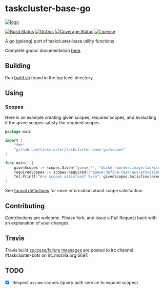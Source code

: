 # taskcluster-base-go

[![logo](https://media.taskcluster.net/logo/logo-96x120.png)](https://media.taskcluster.net/logo/logo-96x120.png)

[![Build Status](https://travis-ci.org/taskcluster/taskcluster-base-go.svg?branch=master)](http://travis-ci.org/taskcluster/taskcluster-base-go)
[![GoDoc](https://godoc.org/github.com/taskcluster/taskcluster-base-go?status.svg)](https://godoc.org/github.com/taskcluster/taskcluster-base-go)
[![Coverage Status](https://coveralls.io/repos/taskcluster/taskcluster-base-go/badge.svg?branch=master&service=github)](https://coveralls.io/github/taskcluster/taskcluster-base-go?branch=master)
[![License](https://img.shields.io/badge/license-MPL%202.0-orange.svg)](http://mozilla.org/MPL/2.0)

A go (golang) port of taskcluster-base utility functions.

Complete godoc documentation [here](https://godoc.org/github.com/taskcluster/taskcluster-base-go).

## Building
Run
[build.sh](https://github.com/taskcluster/taskcluster-base-go/blob/master/build.sh)
found in the top level directory.

## Using

### Scopes

Here is an example creating given scopes, required scopes, and evaluating if
the given scopes satisfy the required scopes.

```go
package main

import (
	"fmt"
	"github.com/taskcluster/taskcluster-base-go/scopes"
)

func main() {
	givenScopes := scopes.Given{"queue:*", "docker-worker:image:taskcluster/builder:0.5.6"}
	requiredScopes := scopes.Required{{"queue:define-task:aws-provisioner-v1/build-c4-2xlarge", "docker-worker:cache:tc-vcs"}, {"queue:define-task:*"}}
	fmt.Printf("Are scopes satisfied? %v\n", givenScopes.Satisfies(&requiredScopes))
}
```

See [formal definitions](https://docs.taskcluster.net/presentations/scopes/#/definitions)
for more information about scope satisfaction.

## Contributing
Contributions are welcome. Please fork, and issue a Pull Request back with an
explanation of your changes.

## Travis
Travis build [success/failure messages](http://travis-ci.org/taskcluster/taskcluster-base-go)
are posted to irc channel #taskcluster-bots on irc.mozilla.org:6697.

## TODO

* [x] Respect `assume` scopes (query auth service to expand scopes)
